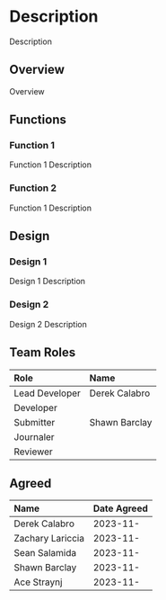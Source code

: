 # Description
Description

## Overview
Overview

## Functions
### Function 1
Function 1 Description

### Function 2
Function 1 Description

## Design
### Design 1
Design 1 Description

### Design 2
Design 2 Description

## Team Roles
| Role           | Name             |
| :---           | :---             |
| Lead Developer | Derek Calabro    |
| Developer      |                  |
| Submitter      | Shawn Barclay    |
| Journaler      |                  |
| Reviewer       |                  |

## Agreed
| Name             | Date Agreed |
| :---             | :---        |
| Derek Calabro    | 2023-11-    |
| Zachary Lariccia | 2023-11-    |
| Sean Salamida    | 2023-11-    |
| Shawn Barclay    | 2023-11-    |
| Ace Straynj      | 2023-11-    |
